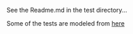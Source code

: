 
See the Readme.md in the test directory...

Some of the tests are modeled from
[here](https://github.com/graphql/express-graphql/blob/master/src/__tests__/http-test.js)
